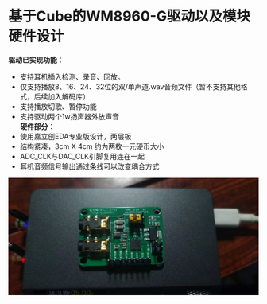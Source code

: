 # 基于Cube的WM8960-G驱动以及模块硬件设计

**驱动已实现功能**：  
  + 支持耳机插入检测、录音、回放。
  + 仅支持播放8、16、24、32位的双/单声道.wav音频文件（暂不支持其他格式，后续加入解码库）
  + 支持播放切歌、暂停功能
  + 支持驱动两个1w扬声器外放声音  
**硬件部分**：  
  + 使用嘉立创EDA专业版设计，两层板
  + 结构紧凑，3cm X 4cm 约为两枚一元硬币大小
  + ADC_CLK与DAC_CLK引脚复用连在一起
  + 耳机音频信号输出通过条线可以改变耦合方式  

  ![](docs/1.jpg)
